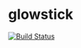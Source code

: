 # glowstick

[![Build Status](https://travis-ci.org/rsenk330/glowstick.png?branch=master)](https://travis-ci.org/rsenk330/glowstick)

